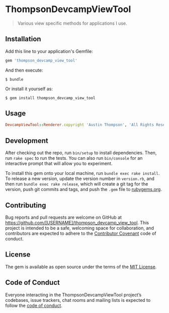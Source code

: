 # ThompsonDevcampViewTool

> Various view specific methods for applications I use.

## Installation

Add this line to your application's Gemfile:

```ruby
gem 'thompson_devcamp_view_tool'
```

And then execute:

    $ bundle

Or install it yourself as:

    $ gem install thompson_devcamp_view_tool

## Usage

```ruby
DevcampViewTool::Renderer.copyright 'Austin Thompson', 'All Rights Reserved'
```

## Development

After checking out the repo, run `bin/setup` to install dependencies. Then, run `rake spec` to run the tests. You can also run `bin/console` for an interactive prompt that will allow you to experiment.

To install this gem onto your local machine, run `bundle exec rake install`. To release a new version, update the version number in `version.rb`, and then run `bundle exec rake release`, which will create a git tag for the version, push git commits and tags, and push the `.gem` file to [rubygems.org](https://rubygems.org).

## Contributing

Bug reports and pull requests are welcome on GitHub at https://github.com/[USERNAME]/thompson_devcamp_view_tool. This project is intended to be a safe, welcoming space for collaboration, and contributors are expected to adhere to the [Contributor Covenant](http://contributor-covenant.org) code of conduct.

## License

The gem is available as open source under the terms of the [MIT License](https://opensource.org/licenses/MIT).

## Code of Conduct

Everyone interacting in the ThompsonDevcampViewTool project’s codebases, issue trackers, chat rooms and mailing lists is expected to follow the [code of conduct](https://github.com/[USERNAME]/thompson_devcamp_view_tool/blob/master/CODE_OF_CONDUCT.md).
